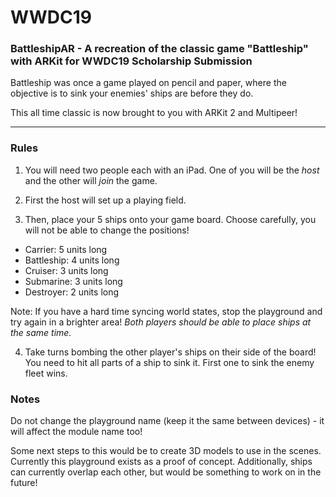 # WWDC19
### BattleshipAR - A recreation of the classic game "Battleship" with ARKit for WWDC19 Scholarship Submission

Battleship was once a game played on pencil and paper, where the objective is to sink your enemies' ships are before they do.

This all time classic is now brought to you with ARKit 2 and Multipeer!

------

### Rules

1. You will need two people each with an iPad. One of you will be the *host* and the other will *join* the game.

2. First the host will set up a playing field.

3. Then, place your 5 ships onto your game board. Choose carefully, you will not be able to change the positions!

- Carrier: 5 units long
- Battleship: 4 units long
- Cruiser: 3 units long
- Submarine: 3 units long
- Destroyer: 2 units long

Note: If you have a hard time syncing world states, stop the playground and try again in a brighter area! *Both players should be able to place ships at the same time.*

4. Take turns bombing the other player's ships on their side of the board! You need to hit all parts of a ship to sink it. First one to sink the enemy fleet wins.

### Notes

Do not change the playground name (keep it the same between devices) - it will affect the module name too!

Some next steps to this would be to create 3D models to use in the scenes. Currently this playground exists as a proof of concept. Additionally, ships can currently overlap each other, but would be something to work on in the future!
 
